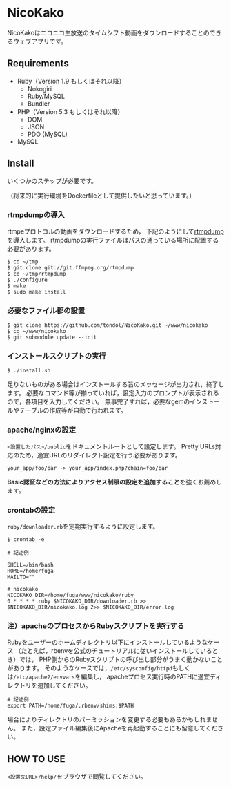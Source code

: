 NicoKako
====

NicoKakoはニコニコ生放送のタイムシフト動画をダウンロードすることのできるウェブアプリです。

Requirements
----

- Ruby（Version 1.9 もしくはそれ以降）
    - Nokogiri
    - Ruby/MySQL
    - Bundler
- PHP（Version 5.3 もしくはそれ以降）
    - DOM
    - JSON
    - PDO (MySQL)
- MySQL

Install
----

いくつかのステップが必要です。

（将来的に実行環境をDockerfileとして提供したいと思っています。）

### rtmpdumpの導入

rtmpeプロトコルの動画をダウンロードするため，
下記のようにして[rtmpdump](http://rtmpdump.mplayerhq.hu/)を導入します。
rtmpdumpの実行ファイルはパスの通っている場所に配置する必要があります。

~~~~
$ cd ~/tmp
$ git clone git://git.ffmpeg.org/rtmpdump
$ cd ~/tmp/rtmpdump
$ ./configure
$ make
$ sudo make install
~~~~

### 必要なファイル郡の設置

~~~~
$ git clone https://github.com/tondol/NicoKako.git ~/www/nicokako
$ cd ~/www/nicokako
$ git submodule update --init
~~~~

### インストールスクリプトの実行

~~~~
$ ./install.sh
~~~~

足りないものがある場合はインストールする旨のメッセージが出力され，終了します。
必要なコマンド等が揃っていれば，設定入力のプロンプトが表示されるので，各項目を入力してください。
無事完了すれば，必要なgemのインストールやテーブルの作成等が自動で行われます。

### apache/nginxの設定

`<設置したパス>/public`をドキュメントルートとして設定します。
Pretty URLs対応のため，適宜URLのリダイレクト設定を行う必要があります。

```
your_app/foo/bar -> your_app/index.php?chain=foo/bar
```

**Basic認証などの方法によりアクセス制限の設定を追加すること**を強くお薦めします。

### crontabの設定

`ruby/downloader.rb`を定期実行するように設定します。

~~~~
$ crontab -e
~~~~

~~~~
# 記述例

SHELL=/bin/bash
HOME=/home/fuga
MAILTO=""

# nicokako
NICOKAKO_DIR=/home/fuga/www/nicokako/ruby
0 * * * * ruby $NICOKAKO_DIR/downloader.rb >> $NICOKAKO_DIR/nicokako.log 2>> $NICOKAKO_DIR/error.log
~~~~

### 注）apacheのプロセスからRubyスクリプトを実行する

Rubyをユーザーのホームディレクトリ以下にインストールしているようなケース
（たとえば，rbenvを公式のチュートリアルに従いインストールしているとき）では，
PHP側からのRubyスクリプトの呼び出し部分がうまく動かないことがあります。
そのようなケースでは，`/etc/sysconfig/httpd`もしくは`/etc/apache2/envvars`を編集し，
apacheプロセス実行時のPATHに適宜ディレクトリを追加してください。

~~~~
# 記述例
export PATH=/home/fuga/.rbenv/shims:$PATH
~~~~

場合によりディレクトリのパーミッションを変更する必要もあるかもしれません。
また，設定ファイル編集後にApacheを再起動することにも留意してください。

HOW TO USE
----

`<設置先URL>/help/`をブラウザで閲覧してください。
